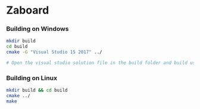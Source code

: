 # Zaboard

### Building on Windows
```bash
mkdir build
cd build
cmake -G "Visual Studio 15 2017" ../

# Open the visual studio solution file in the build folder and build using Visual Studio
```

### Building on Linux
```bash
mkdir build && cd build
cmake ../
make
```